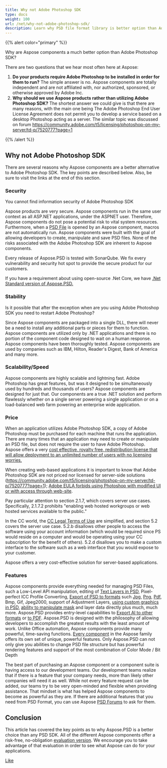 ```yaml
---
title: Why not Adobe Photoshop SDK
type: docs
weight: 100
url: /net/why-not-adobe-photoshop-sdk/
description: Learn why PSD file format library is better option than Adobe Photoshop SDK, compare the security, stability, scalability, features of both.
---
```


{{% alert color="primary" %}}

Why are Aspose components a much better option than Adobe Photoshop SDK?

There are two questions that we hear most often here at Aspose:

1. **Do your products require Adobe Photoshop to be installed in order for them to run?** 
   The simple answer is no. Aspose components are totally independent and are not affiliated with, nor authorized, sponsored, or otherwise approved by Adobe Inc.
1. **Why should we use Aspose products rather than utilizing Adobe Photoshop SDK?** 
   The shortest answer we could give is that there are many reasons, with the main one being The Adobe Photoshop End User License Agreement does not permit you to develop a service based on a desktop Photoshop acting as a server. The similar topic was discussed on forum <https://community.adobe.com/t5/licensing/photoshop-on-my-server/td-p/7520777?page=1>

{{% /alert %}}
## **Why not Adobe Photoshop SDK**
There are several reasons why Aspose components are a better alternative to Adobe Photoshop SDK. The key points are described below. Also, be sure to visit the links at the end of this section.
### **Security**
You cannot find information security of Adobe Photoshop SDK

Aspose products are very secure. Aspose components run in the same user context as all ASP.NET applications, under the ASPNET user. Therefore, Aspose components do not pose a potential risk to vital system resources. Furthermore, when a [PSD File](/psd/net/psd-file/) is opened by an Aspose component, macros are not automatically run. Aspose components were built with the goal of allowing developers to create, manipulate and save PSD files. None of the risks associated with the Adobe Photoshop SDK are inherent to Aspose components.

Every release of Aspose.PSD is tested with SonarQube. We fix every vulnerability and security hot spot to provide the secure product for our customers.

If you have a requirement about using open-source .Net Core, we have [.Net Standard version of Aspose.PSD.](/psd/net/installation/)
### **Stability**
Is it possible that after the exception when are you using Adobe Photoshop SDK you need to restart Adobe Photoshop?

Since Aspose components are packaged into a single DLL, there will never be a need to install any additional parts or pieces for them to function. Aspose components are utilized only by .NET applications and there is no portion of the component code designed to wait on a human response. Aspose components have been thoroughly tested. Aspose components are used by companies such as IBM, Hilton, Reader's Digest, Bank of America and many more.
### **Scalability/Speed**
Aspose components are highly scalable and lightning fast. Adobe Photoshop has great features, but was it designed to be simultaneously used by hundreds and thousands of users? Aspose components are designed for just that. Our components are a true .NET solution and perform flawlessly whether on a single server powering a single application or on a load-balanced web farm powering an enterprise wide application.
### **Price**
When an application utilizes Adobe Photoshop SDK, a copy of Adobe Photoshop must be purchased for each machine that runs the application. There are many times that an application may need to create or manipulate an PSD file, but does not require the user to have Adobe Photoshop. Aspose offers a very [cost effective](https://purchase.aspose.com/pricing/psd)[, royalty free, redistribution license that will allow deployment to an unlimited number of users with no licensing worries.](http://www.aspose.com/Purchase)

When creating web-based applications it is important to know that Adobe Photoshop SDK are not priced nor licensed for server-side solutions (<https://community.adobe.com/t5/licensing/photoshop-on-my-server/td-p/7520777?page=1>); [Adobe EULA forbids using Photoshop with modified UI or with access through web-site](https://www.adobe.com/content/dam/acom/en/legal/licenses-terms/pdf/CS6.pdf).

Pay particular attention to section 2.1.7, which covers server use cases. Specifically, 2.1.7.2 prohibits "enabling web hosted workgroups or web hosted services available to the public."

In the CC world, the [CC Legal Terms of Use](http://www.adobe.com/legal/terms.html) are simplified, and section 5.2 covers the server use case. 5.2.b disallows other people to access the software using your account information (which would be required since PS would reside on a computer and would be operating using your CC subscription for the benefit of others). 5.2.d disallows you to make a custom interface to the software such as a web interface that you would expose to your customer.

Aspose offers a very cost-effective solution for server-based applications.
### **Features**
Aspose components provide everything needed for managing PSD Files, such a Low-Level API manipulation, editing of [Text Layers in PSD](/psd/net/working-with-text-layers/), Pixel-perfect ICC Profile Converting, [Export of PSD to formats](/psd/net/converting-psd-image-to-raster-format/) such [Jpg](/psd/net/psd-to-jpg/), [Png](/psd/net/psd-to-png/), [Pdf](/psd/net/psd-to-pdf/), Bmp, Gif, Jpeg2000, support of Adjustment Layers, [using custom graphics in PSD](/psd/net/drawing-images-using-graphics/), [ability to manipulate mask](/psd/net/layer-vector-mask/) and layer data directly plus much, much more. Aspose.PSD provides entry-level capabilities to [Export AI to other formats](/psd/net/converting-ai-image-to-raster-format/) or [to PDF](/psd/net/ai-to-pdf/). Aspose.PSD is designed with the philosophy of allowing developers to accomplish the greatest results with the least amount of work. Unlike Office automation, Aspose components provide many powerful, time-saving functions. [Every component](https://products.aspose.com/total) in the Aspose family offers its own set of unique, powerful features. Only Aspose.PSD can not only give you abilities to change PSD file structure but has powerful rendering features and support of the most combination of Color Mode / Bit Depth

The best part of purchasing an Aspose component or a component suite is having access to our development teams. Our development teams realize that if there is a feature that your company needs, more than likely other companies will need it as well. While not every feature request can be added, our teams try to be very open-minded and flexible when providing assistance. That mindset is what has helped Aspose components to become as powerful as they are. If there are additional features that you need from PSD Format, you can use Aspose [PSD Forums](https://forum.aspose.com/c/psd) to ask for them.
## **Conclusion**


This article has covered the key points as to why Aspose.PSD is a better choice than any PSD SDK. All of the different Aspose components offer a risk-free, no-obligation [evaluation version](https://downloads.aspose.com/psd/net). We encourage you to take advantage of that evaluation in order to see what Aspose can do for your applications.

[Like](https://docs.aspose.com/display/wordsnet/Why+not+Automation) 
